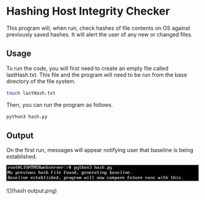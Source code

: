 # Hashing Host Integrity Checker

This program will, when run, check hashes of file contents on OS against previously saved hashes. It will alert the user of any new or changed files.

## Usage

To run the code, you will first need to create an empty file called lastHash.txt. This file and the program will need to be run from the base directory of the file system. 

```bash
touch lastHash.txt
```
Then, you can run the program as follows.

```bash
python3 hash.py
```

## Output

On the first run, messages will appear notifying user that baseline is being established. 

![](firstRun.png)


![](hash output.png)

